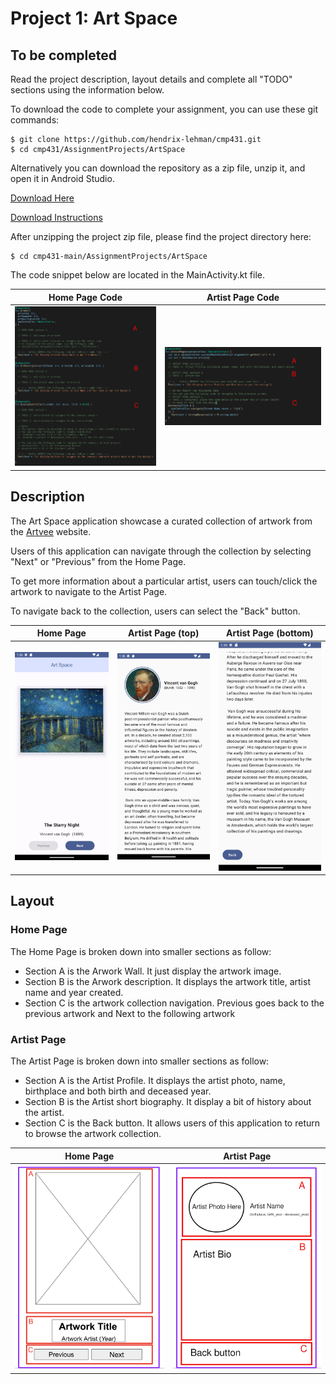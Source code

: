 <!-- used to created pdf file -->
<!-- $ pandoc README.md -V geometry:a4paper,margin=2cm -o project1.pdf --lua-filter ~/Temp/linebreaks.lua -->
<!-- --- -->
<!-- author: Hendrix Tavarez -->
<!-- fontfamily: helvet -->
<!-- geometry: margin=2cm -->
<!-- linkcolor: PineGreen -->
<!-- header-includes: -->
<!-- \hypersetup{ -->
<!--     colorlinks=true, -->
<!--     urlcolor=PineGreen, -->
<!--     citecolor=PineGreen, -->
<!-- } -->
<!-- \usepackage{fancyhdr} -->
<!-- \usepackage{caption} -->
<!-- \captionsetup[figure]{ -->
<!--     name=, -->
<!--     labelsep=none, -->
<!--     labelformat=empty -->
<!-- } -->
<!-- \pagestyle{empty} -->
<!-- \pagestyle{fancy} -->
<!-- --- -->
<!---->
# Project 1: Art Space


## To be completed 

Read the project description, layout details and complete all "TODO" sections using the information below.

To download the code to complete your assignment, you can use these git commands:

```
$ git clone https://github.com/hendrix-lehman/cmp431.git
$ cd cmp431/AssignmentProjects/ArtSpace
```

Alternatively you can download the repository as a zip file, unzip it, and open it in Android Studio.

[Download Here](https://github.com/hendrix-lehman/cmp431/archive/refs/heads/main.zip)

[Download Instructions](./assets/downloand_instructions.pdf)

After unzipping the project zip file, please find the project directory here:

```
$ cd cmp431-main/AssignmentProjects/ArtSpace 
```

The code snippet below are located in the MainActivity.kt file.


| Home Page Code     | Artist Page Code       |
|-----------------|--------------------|
| ![Home Page code](./assets/homepage-code.png) | ![Artist Page code](./assets/artistpage-code.png) |


## Description

The Art Space application showcase a curated collection of artwork from the [Artvee](https://artvee.com/) website.

Users of this application can navigate through the collection by selecting "Next" or "Previous" from the Home Page.

To get more information about a particular artist, users can touch/click the artwork to navigate to the Artist Page. 

To navigate back to the collection, users can select the "Back" button. 

| Home Page       |       Artist Page  (top)      |      Artist Page (bottom) |
|-----------------|-------------------------------|------------------------|
| ![Home Page image](./assets/homepage.png) | ![Artist Page top](./assets/artistpage-1.png) | ![Artist Page top](./assets/artistpage-2.png) |

## Layout

### Home Page

The Home Page is broken down into smaller sections as follow:

- Section A is the Arwork Wall. It just display the artwork image.
- Section B is the Arwork description. It displays the artwork title, artist name and year created.
- Section C is the artwork collection navigation. Previous goes back to the previous artwork and Next to the following artwork

### Artist Page

The Artist Page is broken down into smaller sections as follow:

- Section A is the Artist Profile. It displays the artist photo, name, birthplace and both birth and deceased year.
- Section B is the Artist short biography. It display a bit of history about the artist.
- Section C is the Back button. It allows users of this application to return to browse the artwork collection.

| Home Page       | Artist Page        |
|-----------------|--------------------|
| ![Home Page layout](./assets/homepage-layout.png) | ![Artist Page layout](./assets/artistpage-layout.png) |


